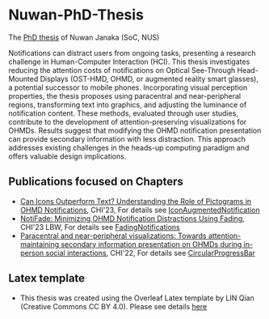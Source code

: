 # Nuwan-PhD-Thesis
The [PhD thesis](NuwanJanakaNPK_PhD_Thesis.pdf) of Nuwan Janaka (SoC, NUS)

Notifications can distract users from ongoing tasks, presenting a research challenge in Human-Computer Interaction (HCI). This thesis investigates reducing the attention costs of notifications on Optical See-Through Head-Mounted Displays (OST-HMD, OHMD, or augmented reality smart glasses), a potential successor to mobile phones. Incorporating visual perception properties, the thesis proposes using paracentral and near-peripheral regions, transforming text into graphics, and adjusting the luminance of notification content. These methods, evaluated through user studies, contribute to the development of attention-preserving visualizations for OHMDs. Results suggest that modifying the OHMD notification presentation can provide secondary information with less distraction. This approach addresses existing challenges in the heads-up computing paradigm and offers valuable design implications.

## Publications focused on Chapters
- [Can Icons Outperform Text? Understanding the Role of Pictograms in OHMD Notifications](https://doi.org/10.1145/3544548.3580891), CHI'23, For details see [IconAugmentedNotification](https://github.com/NUS-HCILab/IconAugmentedNotification)
- [NotiFade: Minimizing OHMD Notification Distractions Using Fading](https://doi.org/10.1145/3544549.3585784), CHI'23 LBW, For details see [FadingNotifications](https://github.com/NUS-HCILab/FadingNotifications)
- [Paracentral and near-peripheral visualizations: Towards attention-maintaining secondary information presentation on OHMDs during in-person social interactions](https://doi.org/10.1145/3491102.3502127),  CHI'22,  For details see [CircularProgressBar](https://github.com/NUS-HCILab/CircularProgressBar)

## Latex template
- This thesis was created using the Overleaf Latex template by LIN Qian (Creative Commons CC BY 4.0). Please see details [here](https://www.overleaf.com/latex/templates/thesis-template-of-the-national-university-of-singapore-nus/dvbzfzmxsbyf)

